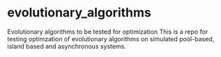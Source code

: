 # evolutionary_algorithms
Evolutionary algorithms to be tested for optimization
This is a repo for testing optimzation of evolutionary algorithms on simulated pool-based, 
island based and asynchronous systems. 

